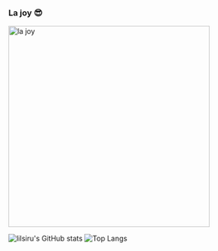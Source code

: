 ### La joy 😎

<img align="center" alt="la joy" width="400" src="https://encrypted-tbn0.gstatic.com/images?q=tbn:ANd9GcTIZz3GqLU4F6GT_WiH79stx8NCSnLRvwsV6_NRlpglxA&s" href="https://github.com/Cyro1234">

![lilsiru's GitHub stats](https://github-readme-stats.vercel.app/api?username=anuraghazra&show_icons=true&theme=jolly) ![Top Langs](https://github-readme-stats.vercel.app/api/top-langs/?username=anuraghazra&layout=compact)

